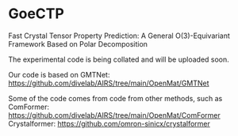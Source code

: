 # GoeCTP
Fast Crystal Tensor Property Prediction: A General O(3)-Equivariant Framework Based on Polar Decomposition

The experimental code is being collated and will be uploaded soon.

Our code is based on GMTNet: https://github.com/divelab/AIRS/tree/main/OpenMat/GMTNet

Some of the code comes from code from other methods, such as
ComFormer: https://github.com/divelab/AIRS/tree/main/OpenMat/ComFormer
Crystalformer: https://github.com/omron-sinicx/crystalformer
